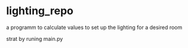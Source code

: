 # lighting_repo
a programm to calculate values to set up the lighting for a desired room

strat by runing main.py
